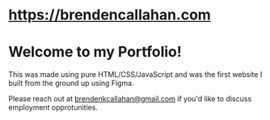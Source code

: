 # https://brendencallahan.com

# Welcome to my Portfolio!
This was made using pure HTML/CSS/JavaScript and was the first website I built from the ground up using Figma.

Please reach out at brendenkcallahan@gmail.com if you'd like to discuss employment opprotunities.
